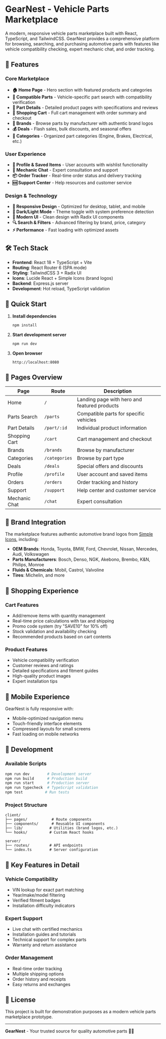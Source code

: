# GearNest - Vehicle Parts Marketplace

A modern, responsive vehicle parts marketplace built with React, TypeScript, and TailwindCSS. GearNest provides a comprehensive platform for browsing, searching, and purchasing automotive parts with features like vehicle compatibility checking, expert mechanic chat, and order tracking.

## 🚗 Features

### Core Marketplace
- **🏠 Home Page** - Hero section with featured products and categories
- **🔧 Compatible Parts** - Vehicle-specific part search with compatibility verification
- **📄 Part Details** - Detailed product pages with specifications and reviews
- **🛒 Shopping Cart** - Full cart management with order summary and checkout
- **🏪 Brands** - Browse parts by manufacturer with authentic brand logos
- **💰 Deals** - Flash sales, bulk discounts, and seasonal offers
- **📂 Categories** - Organized part categories (Engine, Brakes, Electrical, etc.)

### User Experience
- **👤 Profile & Saved Items** - User accounts with wishlist functionality
- **💬 Mechanic Chat** - Expert consultation and support
- **📦 Order Tracker** - Real-time order status and delivery tracking
- **🆘 Support Center** - Help resources and customer service

### Design & Technology
- **📱 Responsive Design** - Optimized for desktop, tablet, and mobile
- **🌙 Dark/Light Mode** - Theme toggle with system preference detection
- **🎨 Modern UI** - Clean design with Radix UI components
- **🔍 Search & Filters** - Advanced filtering by brand, price, category
- **⚡ Performance** - Fast loading with optimized assets

## 🛠️ Tech Stack

- **Frontend**: React 18 + TypeScript + Vite
- **Routing**: React Router 6 (SPA mode)
- **Styling**: TailwindCSS 3 + Radix UI
- **Icons**: Lucide React + Simple Icons (brand logos)
- **Backend**: Express.js server
- **Development**: Hot reload, TypeScript validation

## 🚀 Quick Start

1. **Install dependencies**
   ```bash
   npm install
   ```

2. **Start development server**
   ```bash
   npm run dev
   ```

3. **Open browser**
   ```
   http://localhost:8080
   ```

## 📄 Pages Overview

| Page | Route | Description |
|------|-------|-------------|
| Home | `/` | Landing page with hero and featured products |
| Parts Search | `/parts` | Compatible parts for specific vehicles |
| Part Details | `/part/:id` | Individual product information |
| Shopping Cart | `/cart` | Cart management and checkout |
| Brands | `/brands` | Browse by manufacturer |
| Categories | `/categories` | Browse by part type |
| Deals | `/deals` | Special offers and discounts |
| Profile | `/profile` | User account and saved items |
| Orders | `/orders` | Order tracking and history |
| Support | `/support` | Help center and customer service |
| Mechanic Chat | `/chat` | Expert consultation |

## 🎨 Brand Integration

The marketplace features authentic automotive brand logos from [Simple Icons](https://simpleicons.org/), including:

- **OEM Brands**: Honda, Toyota, BMW, Ford, Chevrolet, Nissan, Mercedes, Audi, Volkswagen
- **Parts Manufacturers**: Bosch, Denso, NGK, Akebono, Brembo, K&N, Philips, Monroe
- **Fluids & Chemicals**: Mobil, Castrol, Valvoline
- **Tires**: Michelin, and more

## 🛒 Shopping Experience

### Cart Features
- Add/remove items with quantity management
- Real-time price calculations with tax and shipping
- Promo code system (try "SAVE10" for 10% off)
- Stock validation and availability checking
- Recommended products based on cart contents

### Product Features
- Vehicle compatibility verification
- Customer reviews and ratings
- Detailed specifications and fitment guides
- High-quality product images
- Expert installation tips

## 📱 Mobile Experience

GearNest is fully responsive with:
- Mobile-optimized navigation menu
- Touch-friendly interface elements
- Compressed layouts for small screens
- Fast loading on mobile networks

## 🔧 Development

### Available Scripts
```bash
npm run dev        # Development server
npm run build      # Production build
npm run start      # Production server
npm run typecheck  # TypeScript validation
npm test          # Run tests
```

### Project Structure
```
client/
├── pages/           # Route components
├── components/      # Reusable UI components
├── lib/            # Utilities (brand logos, etc.)
└── hooks/          # Custom React hooks

server/
├── routes/         # API endpoints
└── index.ts        # Server configuration
```

## 🌟 Key Features in Detail

### Vehicle Compatibility
- VIN lookup for exact part matching
- Year/make/model filtering
- Verified fitment badges
- Installation difficulty indicators

### Expert Support
- Live chat with certified mechanics
- Installation guides and tutorials
- Technical support for complex parts
- Warranty and return assistance

### Order Management
- Real-time order tracking
- Multiple shipping options
- Order history and receipts
- Easy returns and exchanges

## 📄 License

This project is built for demonstration purposes as a modern vehicle parts marketplace prototype.

---

**GearNest** - Your trusted source for quality automotive parts 🚗✨
